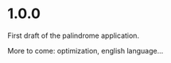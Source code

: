 1.0.0
==========

First draft of the palindrome application.

More to come: optimization, english language...

